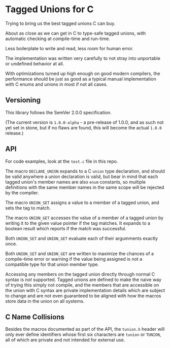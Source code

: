 # Tagged Unions for C

Trying to bring us the best tagged unions C can buy.

About as close as we can get in C to type-safe tagged unions,
with automatic checking at compile-time and run-time.

Less boilerplate to write and read, less room for human error.

The implementation was written very carefully to not
stray into unportable or undefined behavior at all.

With optimizations turned up high enough on good modern
compilers, the performance should be just as good as a
typical manual implementation with C enums and unions
in most if not all cases.


## Versioning

This library follows the SemVer 2.0.0 specification.

(The current version is `1.0.0-alpha` - a pre-release of
1.0.0, and as such not yet set in stone, but if no flaws
are found, this will become the actual `1.0.0` release.)


## API

For code examples, look at the `test.c` file
in this repo.

The macro `DECLARE_UNION` expands to a C `union`
type declaration, and should be valid anywhere
a union declaration is valid, but bear in mind
that each tagged union's member names are also
`enum` constants, so multiple definitions with
the same member names in the same scope will be
rejected by the compiler.

The macro `UNION_SET` assigns a value to a member
of a tagged union, and sets the tag to match.

The macro `UNION_GET` accesses the value of a
member of a tagged union by writing it to the
given value pointer if the tag matches. It
expands to a boolean result which reports
if the match was successful.

Both `UNION_SET` and `UNION_GET` evaluate each
of their argumments exactly once.

Both `UNION_SET` and `UNION_GET` are written to
maximize the chances of a compile-time error or
warning if the value being assigned is not a
compatible type for that union member type.

Accessing any members on the tagged union directly
through normal C syntax is *not* supported. Tagged
unions are defined to make the naive way of trying
this simply not compile, and the members that are
accessible on the union with C syntax are private
implementation details which are subject to change
and are not even guaranteed to be aligned with how
the macros store data in the union on all systems.



## C Name Collisions

Besides the macros documented as part of the API,
the `tunion.h` header will only ever define
identifiers whose first six characters are
`tunion` or `TUNION`, all of which are private
and not intended for external use.
